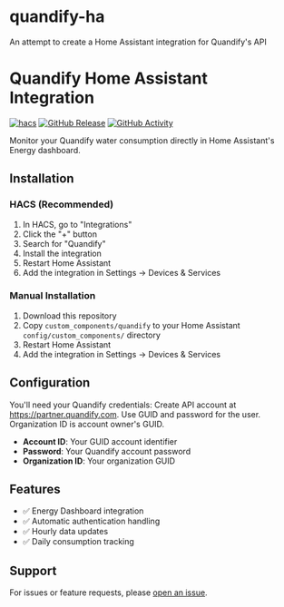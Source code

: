 # quandify-ha
An attempt to create a Home Assistant integration for Quandify's API

# Quandify Home Assistant Integration

[![hacs][hacsbadge]][hacs]
[![GitHub Release][releases-shield]][releases]
[![GitHub Activity][commits-shield]][commits]

Monitor your Quandify water consumption directly in Home Assistant's Energy dashboard.

## Installation

### HACS (Recommended)

1. In HACS, go to "Integrations"
2. Click the "+" button
3. Search for "Quandify"
4. Install the integration
5. Restart Home Assistant
6. Add the integration in Settings → Devices & Services

### Manual Installation

1. Download this repository
2. Copy `custom_components/quandify` to your Home Assistant `config/custom_components/` directory
3. Restart Home Assistant
4. Add the integration in Settings → Devices & Services

## Configuration

You'll need your Quandify credentials:
Create API account at https://partner.quandify.com.
Use GUID and password for the user. Organization ID is account owner's GUID.

- **Account ID**: Your GUID account identifier
- **Password**: Your Quandify account password  
- **Organization ID**: Your organization GUID

## Features

- ✅ Energy Dashboard integration
- ✅ Automatic authentication handling
- ✅ Hourly data updates
- ✅ Daily consumption tracking

## Support

For issues or feature requests, please [open an issue](https://github.com/johanfolin/quandify-ha/issues).

[hacs]: https://github.com/custom-components/hacs
[hacsbadge]: https://img.shields.io/badge/HACS-Custom-orange.svg
[releases-shield]: https://img.shields.io/github/release/johanfolin/quandify-homeassistant.svg
[releases]: https://github.com/johanfolin/quandify-ha/releases
[commits-shield]: https://img.shields.io/github/commit-activity/y/johanfolin/quandify-homeassistant.svg
[commits]: https://github.com/johanfolin/quandify-ha/commits/main
